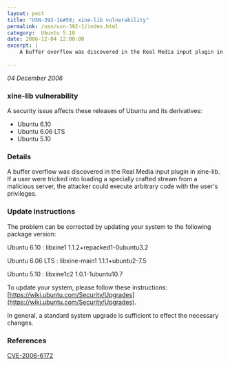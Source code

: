 ```yaml
---
layout: post
title: "USN-392-1&#58; xine-lib vulnerability"
permalink: /usn/usn-392-1/index.html
category:  Ubuntu 5.10
date: 2006-12-04 12:00:00
excerpt: |
    A buffer overflow was discovered in the Real Media input plugin in  xine-lib.  If a user were tricked into loading a specially crafted  stream from a malicious server, the attacker could execute arbitrary  code with the user&#39;s privileges.
    
--- 
```

 
 

*04 December 2006*

### xine-lib vulnerability

A security issue affects these releases of Ubuntu and its derivatives:

* Ubuntu 6.10
* Ubuntu 6.06 LTS
* Ubuntu 5.10

### Details

A buffer overflow was discovered in the Real Media input plugin in xine-lib. If a user were tricked into loading a specially crafted stream from a malicious server, the attacker could execute arbitrary code with the user&#39;s privileges.

### Update instructions

The problem can be corrected by updating your system to the following package version:

Ubuntu 6.10
 : libxine1 <span>1.1.2+repacked1-0ubuntu3.2</span>

Ubuntu 6.06 LTS
 : libxine-main1 <span>1.1.1+ubuntu2-7.5</span>

Ubuntu 5.10
 : libxine1c2 <span>1.0.1-1ubuntu10.7</span>

To update your system, please follow these instructions: [https://wiki.ubuntu.com/Security/Upgrades](https://wiki.ubuntu.com/Security/Upgrades).

In general, a standard system upgrade is sufficient to effect the necessary changes.

### References

 
 [CVE-2006-6172](http://people.ubuntu.com/~ubuntu-security/cve/CVE-2006-6172)
 

